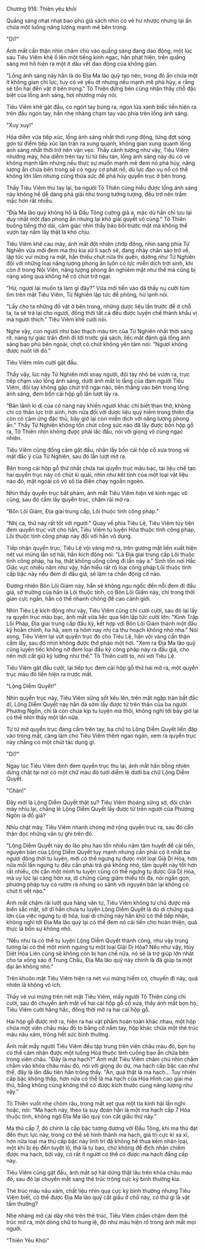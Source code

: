 




Chương 916: Thiên yêu khôi




Quầng sáng nhạt nhạt bao phủ giá sách nhìn có vẻ hư nhược nhưng lại ẩn chứa một luồng năng lượng mạnh mẽ bên trong.

"Di?"

Ánh mắt cẩn thận nhìn chăm chú vào quầng sáng đang dao động, một lúc sau Tiêu Viêm khẽ ồ lên một tiếng kinh ngạc, hắn phát hiện, trên quầng sáng mơ hồ hiện ra một ít dấu vết dao động của không gian.

"Lồng ánh sáng này hẳn là do Địa Ma lão quỷ tạo nên, trong đó ẩn chứa một ít không gian chi lực, tuy có vẻ yếu ớt nhưng nếu mạnh mẽ phá hủy, e rằng sẽ tổn hại đến vật ở bên trong." Tô Thiên đứng bên cũng nhận thấy chỗ đặc biệt của lồng ánh sáng, hơi nhướng mày nói.

Tiêu Viêm khẽ gật đầu, co ngón tay búng ra, ngọn lửa xanh biếc liền hiện ra trên đầu ngón tay, hắn nhẹ nhàng chạm tay vào phía trên lồng ánh sáng.

"Xuy xuy!"

Hỏa diễm vừa tiếp xúc, lồng ánh sáng nhất thời rung động, từng đợt sóng gợn từ điểm tiếp xúc lan tràn ra xung quanh, không gian xung quanh lồng ánh sáng nhất thời trở nên vặn vẹo. Thấy cảnh tượng như vậy, Tiêu Viêm nhướng mày, hỏa diễm trên tay từ từ tiêu tán, lồng ánh sáng này dù có vẻ không mạnh lắm nhưng nếu thực sự muốn mạnh mẽ đem nó phá hủy, năng lượng ẩn chứa bên trong sẽ có nguy cơ phát nổ, dù lực đạo vụ nổ có thể không lớn lắm nhưng cũng thừa sức để phá hủy quyển trục ở bên trong.

Thấy Tiêu Viêm thu tay lại, ba người Tô Thiên cũng hiểu được lồng ánh sáng này không hề dễ dàng phá giải như trong tưởng tượng, đều trở nên trầm mặc hơn rất nhiều.

"Địa Ma lão quỷ không hổ là Đấu Tông cường giả a, mặc dù hắn chỉ lưu lại duy nhất một đạo phong ấn nhưng lại khó giải quyết vô cùng." Tô Thiên buông tiếng thở dài, cảm giác nhìn thấy bảo bối trước mặt mà không thể vươn tay nắm lấy thật là khó chịu.

Tiêu Viêm khẽ cau mày, ánh mắt đột nhiên chớp động, nhìn sang phía Tử Nghiên vừa mới đem ma thú kia xử lí sạch sẽ, đang nhảy chân sáo trở về, lập tức vui mừng ra mặt, hắn thiếu chút nữa thì quên, dường như Tử Nghiên đối với những loại năng lượng phong ấn luôn có lực miễn dịch trời sinh, khi còn ở trong Nội Viện, năng lượng phong ấn nghiêm mật như thế mà cũng bị nàng xông qua không hề có chút trở ngại.

"Hừ, ngươi lại muốn ta làm gì đây?" Vừa mới tiến vào đã thấy nụ cười tủm tỉm trên mặt Tiêu Viêm, Tử Nghiên lập tức đề phòng, hừ lạnh nói.

"Lấy cho ta những đồ vật ở bên trong, những dược liệu lần trước để ở chỗ ta, ta sẽ trả lại cho ngươi, đồng thời tất cả đều được luyện chế thành khẩu vị mà ngươi thích." Tiêu Viêm khẽ cười nói.

Nghe vậy, con ngươi như bảo thạch màu tím của Tử Nghiên nhất thời sáng rỡ, nàng tự giác trấn định đi tới trước giá sách, liếc mắt đánh giá lồng ánh sáng bao phủ bên ngoài, chợt có chút không yên tâm nói: "Ngươi không được nuốt lời đó."

Tiêu Viêm mỉm cười gật đầu.

Thấy vậy, lúc này Tử Nghiên mới xoay người, đôi tay nhỏ bé vươn ra, trực tiếp chạm vào lồng ánh sáng, dưới ánh mắt lo lắng của đám người Tiêu Viêm, đôi tay không gặp chút trở ngại nào, tiến thẳng vào bên trong lồng ánh sáng, đem bốn cái hộp gỗ lần lượt lấy ra.

"Bản lãnh kì dị của cô nàng này khiến người khác chỉ biết than thở, không chỉ có thần lực trời sinh, hơn nữa đối với dược liệu quý hiếm trong thiên địa còn có cảm ứng đặc thù, bây giờ lại còn miễn dịch với năng lượng phong ấn." Thấy Tử Nghiên không tốn chút công sức nào đã lấy được bốn hộp gỗ ra, Tô Thiên nhịn không được phải lắc đầu, nói với giọng vô cùng ngạc nhiên.

Tiêu Viêm cũng đồng cảm gật đầu, nhận lấy bốn cái hộp cổ xưa trong vẻ mặt đắc ý của Tử Nghiên, sau đó lần lượt mở ra.

Bên trong cái hộp gỗ thứ nhất chứa hai quyển trục màu bạc, tài liệu chế tạo hai quyển trục này có chút kì quái, nhìn như kết tinh của một loại vật liệu nào đó, mặt ngoài có vô số tia điện chạy ngoằn ngoèo.

Nhìn thấy quyển trục bất phàm, ánh mắt Tiêu Viêm hiện vẻ kinh ngạc vô cùng, sau đó cầm lấy quyển trục, chậm rãi mở ra.

"Bôn Lôi Giám, Địa giai trung cấp, Lôi thuộc tính công pháp."

"Nhị ca, thứ này rất tốt với ngươi." Quay về phía Tiêu Lệ, Tiêu Viêm tùy tiện đem quyển trục vứt cho hắn, Tiêu Viêm tu luyện Hỏa thuộc tính công pháp, Lôi thuộc tính công pháp này đối với hắn vô dụng.

Tiếp nhận quyển trục, Tiêu Lệ vội vàng mở ra, trên gương mặt liền xuất hiện nét vui mừng lẫn sợ hãi, hắn kích động nói: "Là Địa giai trung cấp Lôi thuộc tính công pháp, ha ha, thật không uổng công đi lần này a." Sinh tồn nơi Hắc Giác vực nhiều năm như vậy, hắn hiểu rất rõ loại công pháp Lôi thuộc tính cấp bậc này nếu đem đi đấu giá, sẽ làm ra chấn động cỡ nào.

Đương nhiên Bôn Lôi Giám này, hắn sẽ không ngu ngốc đến nỗi đem đi đấu giá, sở trường của hắn là Lôi thuộc tính, có Bôn Lôi Giám này, chỉ trong thời gian cực ngắn, hắn có thể nhanh chóng đề cao cảnh giới.

Nhìn Tiêu Lệ kích động như vậy, Tiêu Viêm cũng chỉ cười cười, sau đó lại lấy ra quyển trục màu bạc, ánh mắt vừa liếc qua liền lập tức cười lớn: "Kinh Trập Lôi Pháp, Địa giai trung cấp đấu kỹ, kết hợp với Bôn Lôi Giám thành một đấu kỹ hoàn chỉnh, ha hả, xem ra hôm nay nhị ca thu hoạch không nhỏ nha." Nói xong, Tiêu Viêm lại vứt quyển trục đó cho Tiêu Lệ, hắn vội vàng cẩn thận cầm lấy, sau đó nhịn không được thở phào một hơi. "Xem ra Địa Ma lão quỷ cũng luyến tiếc không nỡ đem loại đấu kỹ công pháp này ra đấu giá, cho nên mới cất giữ kỹ lưỡng như thế." Tô Thiên cười to, nói vơi Tiêu Lệ.

Tiêu Viêm gật đầu cười, lại tiếp tục đem cái hộp gỗ thứ hai mở ra, một quyển trục màu đỏ liền hiện ra trước mắt.

"Lộng Diễm Quyết!"

Nhìn quyển trục này, Tiêu Viêm sửng sốt kêu lên, trên mặt ngập tràn bất đắc dĩ, Lộng Diễm Quyết này hắn đã sớm lấy được từ trên thân của ba người Phương Ngôn, chỉ là còn chưa kịp tu luyện mà thôi, không nghĩ tới bây giờ lại có thể nhìn thấy một lần nữa.

Từ từ mở quyển trục đang cầm trên tay, ba chữ to Lộng Diễm Quyết liền đập vào trong mắt, càng làm cho Tiêu Viêm thêm ngao ngán, xem ra quyển trục này chẳng có một chút tác dụng gì.

"Di?"

Ngay lúc Tiêu Viêm định đem quyển trục thu lại, ánh mắt hắn bỗng nhiên dừng chặt tại nơi có một chữ màu đỏ tươi diễm lệ dưới ba chữ Lộng Diễm Quyết.

"Chân!"

Đây mới là Lộng Diễm Quyết thật sự? Tiêu Viêm thoáng sững sờ, đôi chân mày nhíu lại, chẳng lẽ Lộng Diễm Quyết lấy được từ trên người của Phương Ngôn là đồ giả?

Nhíu chặt mày, Tiêu Viêm nhanh chóng mở rộng quyển trục ra, sau đó cẩn thận đọc những văn tự ghi trên đó.

"Lộng Diễm Quyết này do lão phu hao tốn nhiều năm tâm huyết để cải tiến, nguyên bản của Lộng Diễm Quyết tuy mạnh nhưng cần phải có ít nhất ba ngươi đồng thời tu luyện, mới có thể ngưng tụ được một loại Giả Dị Hỏa, hơn nữa mỗi lần ngưng tụ đều cần phải trả giá không nhỏ, tâm quyết này tốt hơn rất nhiều, chỉ cần một mình tu luyện cũng có thể ngưng tụ được Giả Dị Hỏa, mà uy lực lại càng hơn xa, di chứng cũng giảm thiểu tối đa, nói ngắn gọn, phương pháp tuy có rườm rà nhưng so sánh với nguyên bản lại không có chút tì vết nào."

Ánh mắt chậm rãi lướt qua hàng văn tự, Tiêu Viêm không tự chủ được mà biến sắc mặt, sở dĩ hắn chưa tu luyện Lộng Diễm Quyết là do di chứng quá lớn của việc ngưng tụ dị hỏa, loại di chứng này hắn khó có thể tiếp nhận, không nghĩ tới Địa Ma lão quỷ lại có thể đem nó cải tiến cho hoàn thiện, quả thực là bổn sự không nhỏ.

"Nếu như ta có thể tu luyện Lộng Diễm Quyết thành công, như vậy trong tương lai có thể một mình ngưng tụ một loại Giải Dị Hỏa? Nếu như vậy, Hủy Diệt Hỏa Liên cũng sẽ không còn bị hạn chế nữa, nó sẽ là trợ giúp lớn nhất cho ta xông xáo ở Trung Châu, Địa Ma lão quỷ này chính là đã giúp ta một đại ân không nhỏ."

Trên khuôn mặt Tiêu Viêm hiện ra nét vui mừng hiếm có, chuyến đi này, quả nhiên là không vô ích.

Thấy vẻ vui mừng trên nét mặt Tiêu Viêm, mấy người Tô Thiên cũng chỉ cười, sau đó chuyển ánh mắt về hai cái hộp gỗ cổ xưa, thấy ánh mắt bọn họ, Tiêu Viêm cười hăng hắc, đồng thời mở ra hai cái hộp gỗ.

Hai hộp gỗ được mở ra, hiện ra hai vật phẩm hoàn toàn khác nhau, một hộp chứa một viên châu màu đỏ to bằng cỡ nắm tay, hộp khác chứa một thẻ trúc màu nâu xám, trông hết sức bình thường.

Ánh mắt mấy người Tiêu Viêm đều tập trung trên viên châu màu đỏ, bọn họ có thể cảm nhận được một luồng Hỏa thuộc tính cuồng bạo ẩn chứa bên trong viên châu. "Đây là ma hạch?" Ánh mắt Tiêu Viêm chăm chú nhìn chằm chằm vào khỏa châu màu đỏ, nói với giọng do dự, ma hạch cấp bậc cao như thế, đây là lần đầu tiên hắn trông thấy. "Ân, quả thật là ma hạch… Tuy nhiên cấp bậc không thấp, hơn nữa có thể là ma hạch của Hóa Hình cao giai ma thú, bằng không cũng không thể có được kích thước cùng năng lượng như vậy."

Tô Thiên vuốt nhẹ chòm râu, trong mắt xẹt qua một tia kinh hãi lẫn nghi hoặc, nói: "Ma hạch này, theo ta suy đoán hẳn là một ma hạch cấp 7 Hỏa thuộc tính, không ngờ Địa Ma lão quỷ còn cất giấu thứ này."

Ma thú cấp 7, đó chính là cấp bậc tương đương với Đấu Tông, khi ma thú đạt đến thực lực này, trong cơ thể sẽ hình thành ma hạch, giá trị cực kì xa xỉ, hơn nữa loại ma thú cấp bậc này linh trí đã không hề thua kém nhân loại, một khi bị ép đến tuyệt lộ, thà là tự bạo, chứ không để địch nhân chiếm được ma hạch, bởi vậy, có rất ít người có thể có được ma hạch đẳng cấp này.

Tiêu Viêm cũng gật đầu, ánh mắt sợ hãi dừng thật lâu trên khỏa châu màu đỏ, sau đó lại chuyển mắt sang thẻ trúc trông cực kỳ bình thường kia.

Thẻ trúc màu nâu xám, chất liệu nhìn qua cực kỳ bình thường nhưng Tiêu Viêm biết, có thể được Địa Ma lão quỷ cất giấu ở chỗ này, có thứ gì là vật tầm thường?

Nhẹ nhàng mở cái dây nhỏ trên thẻ trúc, Tiêu Viêm chầm chậm đem thẻ trúc mở ra, một dòng chữ to hung lệ, đỏ như máu hiện rõ trong ánh mắt mọi người.

"Thiên Yêu Khôi"




